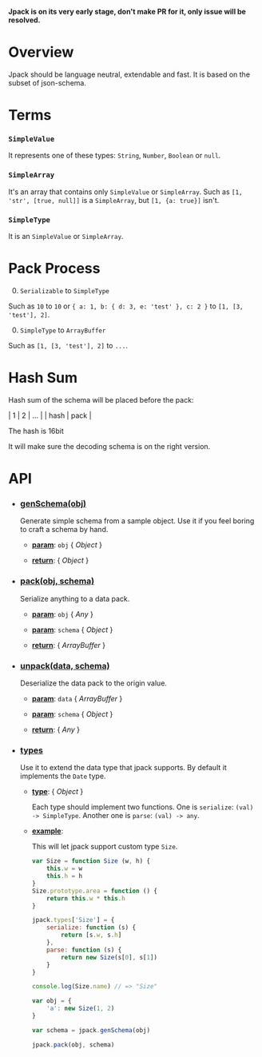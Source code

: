 **Jpack is on its very early stage, don't make PR for it, only issue will be resolved.**

# Overview

Jpack should be language neutral, extendable and fast.
It is based on the subset of json-schema.


# Terms

### `SimpleValue`

It represents one of these types: `String`, `Number`, `Boolean` or `null`.

### `SimpleArray`

It's an array that contains only `SimpleValue` or `SimpleArray`.
Such as `[1, 'str', [true, null]]` is a `SimpleArray`, but `[1, {a: true}]` isn't.

### `SimpleType`

It is an `SimpleValue` or `SimpleArray`.


# Pack Process

0. `Serializable` to `SimpleType`

  Such as `10` to `10` or `{ a: 1, b: { d: 3, e: 'test' }, c: 2 }` to `[1, [3, 'test'], 2]`.

0. `SimpleType` to `ArrayBuffer`

  Such as `[1, [3, 'test'], 2]` to `...`.


# Hash Sum

Hash sum of the schema will be placed before the pack:

|  1 | 2 |  ...  |
|  hash  |  pack |

The hash is 16bit

It will make sure the decoding schema is on the right version.


# API

- ### **[genSchema(obj)](src/jpack.js?source#L13)**

    Generate simple schema from a sample object. Use it
    if you feel boring to craft a schema by hand.

    - **<u>param</u>**: `obj` { _Object_ }

    - **<u>return</u>**: { _Object_ }

- ### **[pack(obj, schema)](src/jpack.js?source#L27)**

    Serialize anything to a data pack.

    - **<u>param</u>**: `obj` { _Any_ }

    - **<u>param</u>**: `schema` { _Object_ }

    - **<u>return</u>**: { _ArrayBuffer_ }

- ### **[unpack(data, schema)](src/jpack.js?source#L37)**

    Deserialize the data pack to the origin value.

    - **<u>param</u>**: `data` { _ArrayBuffer_ }

    - **<u>param</u>**: `schema` { _Object_ }

    - **<u>return</u>**: { _Any_ }

- ### **[types](src/jpack.js?source#L78)**

    Use it to extend the data type that jpack supports.
    By default it implements the `Date` type.

    - **<u>type</u>**: { _Object_ }

        Each type should implement two
        functions. One is `serialize`: `(val) -> SimpleType`.
        Another one is `parse`: `(val) -> any`.

    - **<u>example</u>**:

        This will let jpack support custom type `Size`.
        ```javascript
        var Size = function Size (w, h) {
            this.w = w
            this.h = h
        }
        Size.prototype.area = function () {
            return this.w * this.h
        }

        jpack.types['Size'] = {
            serialize: function (s) {
                return [s.w, s.h]
            },
            parse: function (s) {
                return new Size(s[0], s[1])
            }
        }

        console.log(Size.name) // => "Size"

        var obj = {
            'a': new Size(1, 2)
        }

        var schema = jpack.genSchema(obj)

        jpack.pack(obj, schema)
        ```


